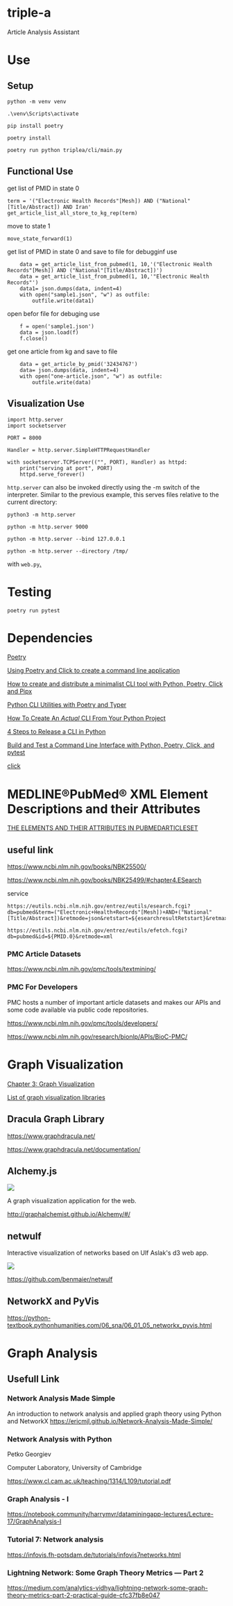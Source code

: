 # triple-a
Article Analysis Assistant

# Use 

## Setup

```
python -m venv venv
```

```
.\venv\Scripts\activate
```


```
pip install poetry
```

```
poetry install
```

```
poetry run python triplea/cli/main.py 
```


## Functional Use

get list of PMID in state 0
```
term = '("Electronic Health Records"[Mesh]) AND ("National"[Title/Abstract]) AND Iran'
get_article_list_all_store_to_kg_rep(term)
```

move to state 1
```
move_state_forward(1)
```


get list of PMID in state 0 and save to file for debugginf use
```
    data = get_article_list_from_pubmed(1, 10,'("Electronic Health Records"[Mesh]) AND ("National"[Title/Abstract])')
    data = get_article_list_from_pubmed(1, 10,'"Electronic Health Records"')
    data1= json.dumps(data, indent=4)
    with open("sample1.json", "w") as outfile:
        outfile.write(data1)
```

open befor file for debuging use
```
    f = open('sample1.json')
    data = json.load(f)
    f.close()
```

get one article from kg and save to file
```
    data = get_article_by_pmid('32434767')
    data= json.dumps(data, indent=4)
    with open("one-article.json", "w") as outfile:
        outfile.write(data)
```


## Visualization Use

```
import http.server
import socketserver

PORT = 8000

Handler = http.server.SimpleHTTPRequestHandler

with socketserver.TCPServer(("", PORT), Handler) as httpd:
    print("serving at port", PORT)
    httpd.serve_forever()
```

`http.server` can also be invoked directly using the -m switch of the interpreter. Similar to the previous example, this serves files relative to the current directory:
```
python3 -m http.server
```
```
python -m http.server 9000
```
```
python -m http.server --bind 127.0.0.1
```
```
python -m http.server --directory /tmp/
```

with `web.py`[.](https://stackoverflow.com/questions/39801718/how-to-run-a-http-server-which-serves-a-specific-path)

# Testing

```
poetry run pytest
```

# Dependencies

[Poetry](https://python-poetry.org/docs/basic-usage/)

[Using Poetry and Click to create a command line application](https://dataewan.com/blog/poetry-python-command-line/)

[How to create and distribute a minimalist CLI tool with Python, Poetry, Click and Pipx](https://medium.com/clarityai-engineering/how-to-create-and-distribute-a-minimalist-cli-tool-with-python-poetry-click-and-pipx-c0580af4c026)

[Python CLI Utilities with Poetry and Typer](https://www.pluralsight.com/tech-blog/python-cli-utilities-with-poetry-and-typer/)

[How To Create An *Actual* CLI From Your Python Project](https://www.linkedin.com/pulse/how-create-actual-cli-from-your-python-project-samuel-lock/)

[4 Steps to Release a CLI in Python](https://chezo.uno/blog/2022-05-21_fastest-way-to-release-python-cli/)

[Build and Test a Command Line Interface with Python, Poetry, Click, and pytest](https://dev.to/bowmanjd/build-a-command-line-interface-with-python-poetry-and-click-1f5k)

[click](https://click.palletsprojects.com/en/8.1.x/)


# MEDLINE®PubMed® XML Element Descriptions and their Attributes
[THE ELEMENTS AND THEIR ATTRIBUTES IN PUBMEDARTICLESET](https://www.nlm.nih.gov/bsd/licensee/elements_descriptions.html)

## useful link
https://www.ncbi.nlm.nih.gov/books/NBK25500/


https://www.ncbi.nlm.nih.gov/books/NBK25499/#chapter4.ESearch

service
```
https://eutils.ncbi.nlm.nih.gov/entrez/eutils/esearch.fcgi?db=pubmed&term=("Electronic+Health+Records"[Mesh])+AND+("National"[Title/Abstract])&retmode=json&retstart=${esearchresultRetstart}&retmax=10000
```
```
https://eutils.ncbi.nlm.nih.gov/entrez/eutils/efetch.fcgi?db=pubmed&id=${PMID.0}&retmode=xml
```

### PMC Article Datasets
https://www.ncbi.nlm.nih.gov/pmc/tools/textmining/

### PMC For Developers
PMC hosts a number of important article datasets and makes our APIs and some code available via public code repositories.

https://www.ncbi.nlm.nih.gov/pmc/tools/developers/

https://www.ncbi.nlm.nih.gov/research/bionlp/APIs/BioC-PMC/


# Graph Visualization 
[Chapter 3: Graph Visualization](https://ericmjl.github.io/Network-Analysis-Made-Simple/01-introduction/03-viz/)

[List of graph visualization libraries](https://elise-deux.medium.com/the-list-of-graph-visualization-libraries-7a7b89aab6a6)


## Dracula Graph Library

https://www.graphdracula.net/

https://www.graphdracula.net/documentation/


## Alchemy.js
![](http://graphalchemist.github.io/Alchemy/images/alchemy-01.svg)

A graph visualization application for the web.

http://graphalchemist.github.io/Alchemy/#/

## netwulf 
Interactive visualization of networks based on Ulf Aslak's d3 web app.

![](https://github.com/benmaier/netwulf/raw/master/img/logo_small.png)

https://github.com/benmaier/netwulf

## NetworkX and PyVis
https://python-textbook.pythonhumanities.com/06_sna/06_01_05_networkx_pyvis.html

# Graph Analysis

## Usefull Link

### Network Analysis Made Simple 
 An introduction to network analysis and applied graph theory using Python and NetworkX 
https://ericmjl.github.io/Network-Analysis-Made-Simple/


### Network Analysis with Python
Petko Georgiev

Computer Laboratory, University of Cambridge

https://www.cl.cam.ac.uk/teaching/1314/L109/tutorial.pdf

### Graph Analysis - I
https://notebook.community/harrymvr/dataminingapp-lectures/Lecture-17/GraphAnalysis-I

### Tutorial 7: Network analysis

https://infovis.fh-potsdam.de/tutorials/infovis7networks.html

### Lightning Network: Some Graph Theory Metrics — Part 2

https://medium.com/analytics-vidhya/lightning-network-some-graph-theory-metrics-part-2-practical-guide-cfc37fb8e047